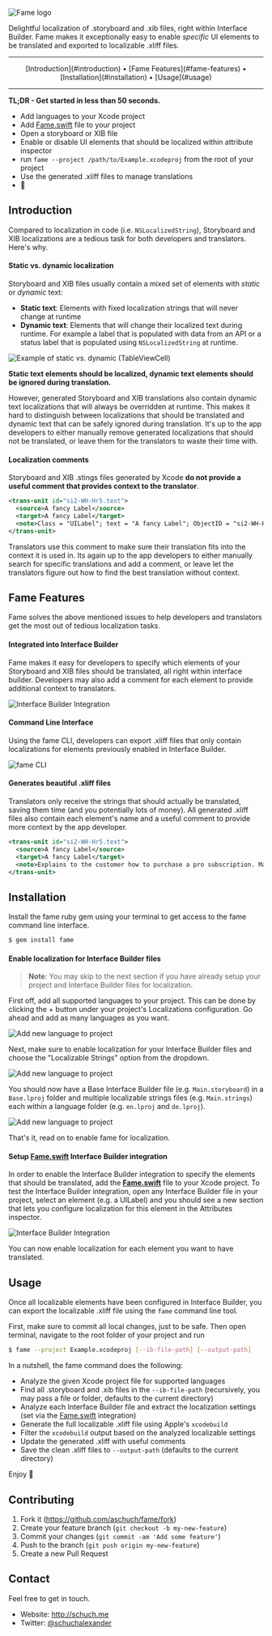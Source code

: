 ![Fame logo](docs/logo.png)

Delightful localization of .storyboard and .xib files, right within Interface Builder.
Fame makes it exceptionally easy to enable _specific_ UI elements to be translated and exported to localizable .xliff files.

-----

<center> [Introduction](#introduction) • [Fame Features](#fame-features) • [Installation](#installation) • [Usage](#usage) </center>

-----

**TL;DR - Get started in less than 50 seconds.**

* Add languages to your Xcode project
* Add [Fame.swift](platform/Fame.swift) file to your project
* Open a storyboard or XIB file
* Enable or disable UI elements that should be localized within attribute inspector
* run `fame --project /path/to/Example.xcodeproj` from the root of your project
* Use the generated .xliff files to manage translations
* 🚀


## Introduction

Compared to localization in code (i.e. `NSLocalizedString`), Storyboard and XIB localizations are a tedious task for both developers and translators.
Here's why.

#### Static vs. dynamic localization

Storyboard and XIB files usually contain a mixed set of elements with *static* or *dynamic* text:
* **Static text**: Elements with fixed localization strings that will never change at runtime
* **Dynamic text**: Elements that will change their localized text during runtime. For example a label that is populated with data from an API or a status label that is populated using `NSLocalizedString` at runtime.

![Example of static vs. dynamic (TableViewCell)]()

**Static text elements should be localized, dynamic text elements should be ignored during translation.**

However, generated Storyboard and XIB translations also contain dynamic text localizations that will always be overridden at runtime. This makes it hard to distinguish between localizations that should be translated and dynamic text that can be safely ignored during translation.
It's up to the app developers to either manually remove generated localizations that should not be translated, or leave them for the translators to waste their time with.

#### Localization comments

Storyboard and XIB .stings files generated by Xcode **do not provide a useful comment that provides context to the translator**.

```xml
<trans-unit id="si2-WH-Hr5.text">
  <source>A fancy Label</source>
  <target>A fancy Label</target>
  <note>Class = "UILabel"; text = "A fancy Label"; ObjectID = "si2-WH-Hr5";</note> <-- This is not so helpful 🙄
</trans-unit>
```

Translators use this comment to make sure their translation fits into the context it is used in. Its again up to the app developers to either manually search for specific translations and add a comment, or leave let the translators figure out how to find the best translation without context.


## Fame Features

Fame solves the above mentioned issues to help developers and translators get the most out of tedious localization tasks.

#### Integrated into Interface Builder

Fame makes it easy for developers to specify which elements of your Storyboard and XIB files should be translated, all right within interface builder. Developers may also add a comment for each element to provide additional context to  translators.

![Interface Builder Integration](docs/ib_detail.png)

#### Command Line Interface

Using the fame CLI, developers can export .xliff files that only contain localizations for elements previously enabled in Interface Builder.

![fame CLI](docs/terminal.gif)

#### Generates beautiful .xliff files

Translators only receive the strings that should actually be translated, saving them time (and you potentially lots of money). All generated .xliff files also contain each element's name and a useful comment to provide more context by the app developer.

```xml
<trans-unit id="si2-WH-Hr5.text">
  <source>A fancy Label</source>
  <target>A fancy Label</target>
  <note>Explains to the customer how to purchase a pro subscription. Make it catchy.</note> <-- Ahh, much better 😍
</trans-unit>
```

## Installation

Install the fame ruby gem using your terminal to get access to the fame command line interface.

```bash
$ gem install fame
```

#### Enable localization for Interface Builder files

> **Note**: You may skip to the next section if you have already setup your project and Interface Builder files for localization.

First off, add all supported languages to your project. This can be done by clicking the + button under your project's Localizations configuration. Go ahead and add as many languages as you want.

![Add new language to project](docs/add_language.png)

Next, make sure to enable localization for your Interface Builder files and choose the "Localizable Strings" option from the dropdown.

![Add new language to project](docs/storyboard_setup.png)

You should now have a Base Interface Builder file (e.g. `Main.storyboard`) in a `Base.lproj` folder and multiple localizable strings files (e.g. `Main.strings`) each within a language folder (e.g. `en.lproj` and `de.lproj`).

![Add new language to project](docs/folder_structure.png)

That's it, read on to enable fame for localization.

#### Setup [Fame.swift](platform/Fame.swift) Interface Builder integration

In order to enable the Interface Builder integration to specify the elements that should be translated, add the **[Fame.swift](platform/Fame.swift)** file to your Xcode project. To test the Interface Builder integration, open any Interface Builder file in your project, select an element (e.g. a UILabel) and you should see a new section that lets you configure localization for this element in the Attributes inspector.

![Interface Builder Integration](docs/ib.png)

You can now enable localization for each element you want to have translated.

## Usage

Once all localizable elements have been configured in Interface Builder, you can export the localizable .xliff file using the `fame` command line tool.

First, make sure to commit all local changes, just to be safe. Then open terminal, navigate to the root folder of your project and run

```bash
$ fame --project Example.xcodeproj [--ib-file-path] [--output-path]
```

In a nutshell, the fame command does the following:

* Analyze the given Xcode project file for supported languages
* Find all .storyboard and .xib files in the `--ib-file-path` (recursively, you may pass a file or folder, defaults to the current directory)
* Analyze each Interface Builder file and extract the localization settings (set via the [Fame.swift](platform/Fame.swift) integration)
* Generate the full localizable .xliff file using Apple's `xcodebuild`
* Filter the `xcodebuild` output based on the analyzed localizable settings
* Update the generated .xliff with useful comments
* Save the clean .xliff files to `--output-path` (defaults to the current directory)

Enjoy 🍉

## Contributing

1. Fork it (https://github.com/aschuch/fame/fork)
2. Create your feature branch (`git checkout -b my-new-feature`)
3. Commit your changes (`git commit -am 'Add some feature'`)
4. Push to the branch (`git push origin my-new-feature`)
5. Create a new Pull Request

## Contact

Feel free to get in touch.

* Website: <http://schuch.me>
* Twitter: [@schuchalexander](http://twitter.com/schuchalexander)
